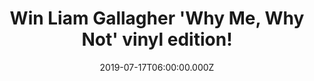 ---
campaign-uuid: "c-9d3b451d-fcd5-443f-b874-4dc7b43e248a"
type: "Competition"
category: "Music"
date: "2019-07-17T06:00:00.000Z"
end-date: "2019-09-17T23:59:00.000Z"
disable-form: false
is_promoted: true
has_entry_page: true
title: "Win Liam Gallagher 'Why Me, Why Not' vinyl edition!"
competition-description: "<p>Liam Gallagher is back and he returns with a new single,\
  \ a documentary film, a Glastonbury performance, and, most importantly, a second\
  \ solo album called Why Me? Why Not. We are giving away a copy of his brand new\
  \ album to one lucky NME AAA member to win.</p>\n<p>Shockwave, One Of Us, Halo...\
  \ want to hear it first? Click below for a chance to win.</p>\n"
hero-header: "Win Liam Gallagher 'Why Me, Why Not' vinyl edition!"
terms-confirmation: "N/A"
banner-img: "https://assets.expresslyapp.com/asset-f0d53349-4a69-4f56-b7d4-900f67764b94.jpg"
logo-left-href: "aaa.nme.com"
logo-left-image: "https://assets.expresslyapp.com/asset-3a778f07-b947-4f11-b07c-6a9de89e6eb4.jpg"
logo-left-title: "NME AAA"
bg-image-hero: "https://assets.expresslyapp.com/asset-310d7a9a-3807-40df-a985-b9b43a10445a.jpg"
bg-image-first: "https://assets.expresslyapp.com/asset-3f98936b-1afc-4922-a1f7-d557d7b7d7a2.jpg"
section1-content: "<p>Good things come to those who wait: and so, this summer, Liam\
  \ Gallagher returns with a new single, a documentary film, a Glastonbury performance,\
  \ and, most importantly, a second solo album called Why Me? Why Not.</p>\n<p>It\
  \ looks like the rest of 2019 will be a bonanza for fans of the one-time Oasis singer.\
  \ One man is very happy about that.</p>\n<p>Enter the form below for a chance to\
  \ win it now!</p>\n<p>Good luck!</p>\n"
entry-title: "Win Liam Gallagher 'Why Me, Why Not' vinyl edition!"
entry-content: "<p>Enter the draw to win Liam Gallagher 'Why Me, Why Not' vinyl edition\
  \ by completing the form below before 23:59 on the 17th of September 2019.</p>\n"
has-winner: false
prize-description: "Liam Gallagher 'Why Me, Why Not' vinyl edition"
special-conditions: "Multiple entries are allowed up to one every day."
country-restrictions:
- "GB"
---